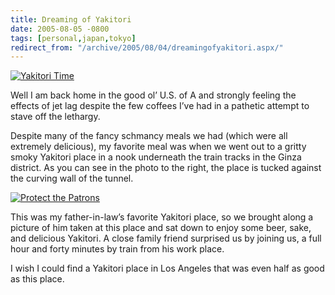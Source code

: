 ```yaml
---
title: Dreaming of Yakitori
date: 2005-08-05 -0800
tags: [personal,japan,tokyo]
redirect_from: "/archive/2005/08/04/dreamingofyakitori.aspx/"
---
```


[![Yakitori
Time](https://photos22.flickr.com/30882934_de3ca3fd61_m.jpg)](http://www.flickr.com/photos/haacked/30882934/ "Photo Sharing")

Well I am back home in the good ol’ U.S. of A and strongly feeling the
effects of jet lag despite the few coffees I’ve had in a pathetic
attempt to stave off the lethargy.

Despite many of the fancy schmancy meals we had (which were all
extremely delicious), my favorite meal was when we went out to a gritty
smoky Yakitori place in a nook underneath the train tracks in the Ginza
district. As you can see in the photo to the right, the place is tucked
against the curving wall of the tunnel.

[![Protect the
Patrons](https://photos21.flickr.com/30882926_19d6903574_m.jpg)](http://www.flickr.com/photos/haacked/30882926/ "Photo Sharing")

This was my father-in-law’s favorite Yakitori place, so we brought along
a picture of him taken at this place and sat down to enjoy some beer,
sake, and delicious Yakitori. A close family friend surprised us by
joining us, a full hour and forty minutes by train from his work place.

I wish I could find a Yakitori place in Los Angeles that was even half
as good as this place.

